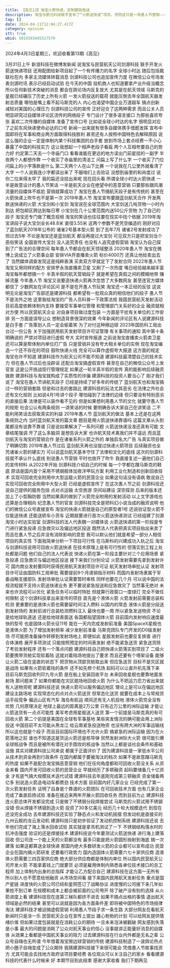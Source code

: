 ```yaml
---
title: 【高见13】淘宝火箭快递，定制圈钱鬼话
description: 淘宝与箭元科技联手宣布了“火箭送快递”项目，然而这只是一场愚人节营销——如果后续变成找融资、要经费的凭据，就构成了实质性诈骗。
tag: []
date: 2024-04-11T12:04:27.417Z
category: opinion
stt: true
wbid: 5019393445527579
---
```



2024年4月3日星期三，欢迎收看第13期《高见》

3月31日上午
新浪科技在微博发新闻
说淘宝与民营航天公司剑源科技
联手开发火箭送快递项目
还用配图给新项目起了一个有传播力的名字
全球小时达
随后包括裁联社在内
多家主流媒体转载消息
剑源科技公司也追加宣传力度
在微信公众号场发表剑源时讯
表示已经启动试验
在今天的中国
投机商人也知道要拿产业升级当概念
所以任何新技术突破的消息
都会在舆论场内反复放大
尤其是在航天领域
马斯克的星舰已经碾压了历史上所有火箭
一发火箭投送的载荷
就能压倒去年全国航天器发射总质量
哪怕是嘴上看不起马斯克的人
内心也渴望中国企业万道超车
搞点创新
减轻对美国的心理压力
剑源科技公司的宣传
正好迎合了这两种需求
而且公关人员明显研究过自媒体评论区流传的网络段子
专门设计了很多语言接口
为那些喜欢夸张
喜欢二次传播的自媒体
准备了宣传口号
比如说全球小时达的名字
很明显对应了之前东风快递使命必达的口号
新闻一出来就有很多自媒体携手借题发挥
宣布中国即将在军事和商业两方面取得科技胜利
甚至还有人按照中国特色去解释原因
说这么强的企业一定是体制内某个科技集团的白手套
放到市场上套点经费一不小心暴露了中国的科技实力
这让我想起一个相声老段子看扁
两个人互相夸要自己的势力好
约定第二天去一个寺庙门口
看看谁能在更远的地方读出门前星挂的一副字
半夜两个人都想作弊
一个收买了寺庙里的清洁工
问扁上写了什么字
一个收买了门位
问扁上的小字落款是什么
第二天两个人在山下比赛
一个说我在几公里外就看清了大字
一个人说我连小字都读出来了
不服咱们上去验证
没想到庙里的和尚度过
说你二位来得太早了
我的扁还没挂出来呢
现在回头看
所谓全球小时达火箭快递
一半是故意设计的愚人节笑话
一半是航天企业在绝望中的恶意营销
只要那些跟风潮流量的自媒体不尴尬
营销就算成功了
淘宝在愚人节搞航天段子是有传统的
甚至在火箭快递上吹牛也不是第一次
2019年愚人节
淘宝宣布要跟蓝剑航天合作
开发两款送快递的火箭
大宝剑和小宝剑
淘宝说在全球范围内
大宝剑送几吨货物一小时内到达
把包邮区跨达到每日寒
小宝剑在几十公里范围内送50公斤货物
为了自己的段子
淘宝还专门做了概念视频
淘宝的笑话也往往要在现实中找个依据
2019年淘宝讲段子说大宝剑全长48.8米
直径3.55米
这两个参数不是凭空编造的
刚好对应了蓝剑航天2018年公布的
诸雀2号基本型火箭
到了去年7月
诸雀2号发射成功了
但过去5年
不论是淘宝还是蓝剑航天
都没再提过大宝剑
可见双方只是把宝剑当个恶俗笑话
全国宣传大宝剑
没人追究责任
也没有人追究虚假营销
淘宝认为自己探到了广告法的合理空间
每年愚人节都会在航天领域整活
2020年愚人节
淘宝在微博上说成立了火箭事业部
安排VIA开直播卖火箭
标价4000万
还真让他给卖出去了
当然媒体调查发现这是纯粹表演
买卖双方早就定下了发射合同
2022年愚人节
淘宝又用同样的配方
安排罗永浩直播卖卫星
又刷了一次热度
嘴日经验越来越丰富
淘宝每年都想搞一个
半真半假的航天营销段子
就是希望在真假之间的模糊地带
赚掉流量
今年愚人节
淘宝又说要造快递火箭再次忽悠了大多数网友
甚至连官方媒体都信了
少数网友在评论区问
是不是在开愚人节玩笑
淘宝还一本正经的反驳
这说明无论是淘宝广告部还是建源科技
都希望有一批观众真的相信他们的段子
愚人节不是法外之地
这里我给淘宝的广告人员科普一下政策法规
我国民营航天发射活动
目前高度依赖体制内支持
要接受军事单位管理
和管理部门关系好的企业
融资就相对方便 所以民营航天企业
对自身项目做过度包装
一方面是干扰有关单位的工作安排
另一方面是误导公众
想制造背景很深的效果
今年新闻的评论区有人说建源科技是白手套
广告策划人员一定会偷着笑
为了对付这种擦边球
2023年国防科工局出台过一份公告
关于加强民用航天发射项目许可证管理
有关事项的通知
其中第十条明确说的
严禁对项目进行虚假 夸大 实时宣传报道
之前说淘宝直播卖火箭卖卫星
还可以算是帮体制内单位打广告
只是营销并没有夸大相关单位的实例
现在淘宝编造一个还不存在的项目
鼓吹快递火线
完全可以算作虚假夸大报道
这方面的规定
淘宝也许不知道
建源科技作为航天公司不能不知道
建源科技最清楚自己的技术实力
但在愚人节过后也没辟谣
还配合淘宝搞虚假宣传
甚至在自己的微信公众号上发官宣
这是公开挑战现行管理规定
如果这一轮半真半假的宣传
真的能影响后续融资拨款
建源科技与淘宝就构成了实质性的诈骗
建源科技的投资人要当心了
刚才我们说了
淘宝在愚人节讲航天段子
已经是持续了好多年的传统了
蓝剑航天也和淘宝搞过一样的营销套路
但是和过去的套路比
建源科技的玩法尤其恶劣
在法律之外社会还有文化规则
比如说4月1号讲个段子
哪怕碰到了法律的边缘
但只要没有特别恶劣的直接后果
法律是可以装作看不见的
但是如果想利用愚人节的文化
就要守愚人节的规矩
社会公认有两条规则
一讲笑话的时候
要明确告诉大家自己在讲笑话
二不能利用笑话去获取真实的利益
2019年愚人节
蓝剑航天的做法
基本上还是在这两条规则之内
当时蓝剑航天发的篇文章
题目是用火箭送快递靠谱吗
这篇文章从头到尾都没有说靠不靠谱
只是说如果解决了一系列问题
火箭送快递没准还真有可能
文章结尾强调
开了这么多脑洞
是想告诉大家
也许航天技术离我们并不遥远
而且蓝剑航天与淘宝的营销合作
是在诸雀系列火箭之外的
单独启名大广告
与真实项目做了明确切割
2019年愚人节过后
蓝剑航天再也没提过快递火箭项目
后续融资也全凭诸雀火箭的硬实力
可以说蓝剑航天基本守住了法律和文化的底线
这次的剑源科技就不承认什么底线
别说愚人节营销
平时也放开了吹牛
我直接复述一遍他们自己的宣传材料
从2022年开始
剑源科技介绍自己的时候
每一个字都在蹭马斯克的鞋底
原话是国内首个采用不锈钢舰体加夜洋甲玩方案
利用工业化制造和创新回收技术
实现可回收完全附用中大型运载火箭的民营企业
如果这句话没有语病
敢说自己实现可回收完全附用中大型火箭
已经是虚假宣传了
在这次愚人节之前
剑源科技还说自己提供的服务包括
点对点运输
太空旅游
空间站建设
深空探测
后来的版本还加上了小型胸防御
当然如果真的做到了火箭完全附用的发射活动
以上文字游戏也还算是合理相向
纪念愚人节的官宣
剑源科技完全是把科幻小说当成的融资说明
他们的微信公众号直接宣布
淘宝的快递火箭就是自己的原型者1号
还说验证型火箭不仅能送快递
还能送轿车小货车
近期就要进行首次火箭送快递测试
已经组建了剑源淘宝小时达实验室
剑源科技的法人代表魏一对媒体说
火箭送快递的第一阶段是专门进行紧急投递
应急救灾以及偏远地区投送
既然法人代表把真实项目抬出来卖了
而且在愚人节之后并没有消除影响的意思
我可以默认他们就是希望一部分人相信项目的真实性
下面我简单分析一下项目可行性
在马斯科的兴建成功入轨之后
淘宝与剑源科技说用可回收火箭送快递
在技术原理上是有可行性的
但落实到工程上处处都是问题
他们自己的法人代表说
快递火箭在第一阶段主要针对三个应用场景
紧急投递 应急救灾与偏远地区投送
接下来我们分别论证
火箭发射需要先拿到发射许可
国内商业发射要同时获得民用航天发射项目许可证
航天发射场审批认证
发射项目许可证由国防科工局审批
需要提前9个月递销指示材料
而国内发射场隶属于军委战略支援部队
发射场审批认证需要暂时审核
同样也要花几个月
可以说中国的法规流程就不支持火箭送快递业务
更不要说紧急投送和应急救灾了
当然事无绝对
未来也许流程可以优化
紧急任务可以临时特批
但就算行政窗口一度绿灯
完全不做任何限制
这个剑源科技拿出来宣传的项目
首先是个液体火箭
火箭发射前需要总装和检测
更重要的是液体火箭也需要留时间注入燃料
以国内的常态
液体火箭是分段送到发射场的
发射前进行总装检测燃料注入
最快也要一周
所以紧急发送物资
不论是给地球轨道送
还是给地球表面送
各国都指望固体火箭
目前国内发射响应速度最快的型号
也是固体火箭长征11号
能在一天内完成发射前准备
美国SpaceX星舰也是液体火箭
为了增加发射频率
减少发射前准备
马斯克团队专门开发的D0级发射场
尽可能把准备操作转移到发射场地上
即便如此
星舰发射前也要反复排查
进行合体演练 展开多项测试
只能按照预定的时间表发射
绝不能紧急送货
紧急送货除了考验发射程序
还有一个落点问题
建源科技自己把快递火箭落实到项目了
二级火箭要携带货舱实现软着陆
这就对着陆场地提出了要求
而且还要有个塔架设备
能够让火箭二级在竖直的状态下
把货物从顶部货舱取出来
但应急送货
目标不是灾区就是战场
如果有火箭软着陆的条件
还不如先修个机场
起码可以让直升机先落下来
目前马斯克回收列印九号火箭
是在船上安装回收平台
未来回收星舰也要靠地面发射场
那问题来了
如果你都能在灾区舰场地回收火箭
为什么不把运力忍力省出来就有人送物资呢
建源科技还说
快递火箭可以服务偏远地区
理论上是可以在偏远地区建设主路场地
实现常态化的点对点火箭送货
但常态化送货
就要在成本上与常规货运手段竞争
偏远山区有汽车
海岛有航运
顺风还有无人机投地
液体火箭完全没有优势
几何原理决定
地球上最远的距离是2万公里
只有近万公里的洲际运输
才能让火箭送货有一点点可能性
美军考虑用星舰送人送货
第一个前提是马斯克真的有可回收火箭
第二个前提是美国在全球有军事基地
某些突发情况的确可能会用上洲际投送
中国目前不太可能从黑龙江
给云南紧急投送物资
也没有跨大洲的军事运输线
所以这也就是个段子
而且目前国际环境也不允许火箭
搞紧急的洲际运输
因为在火箭落地之前
谁也不知道这是货运火箭还是核导弹
贸然发射洲际大火箭
很可能引爆全球核战争
而且是被所有潜在对手围攻的核战争
当然以上都是谈社会条件和基础设施
其实对建源科技公司来说
都属于正面评价了
因为建源科技是一家低水平公司
从技术到资金再到行政条件
在国内都属于要被淘汰的档次
如果不是故意蹭马斯克的热度
如果不是配合淘宝搞恶意营销
他们在任何角度都和可回收火箭没关系
从资金来看
国内开发可回收火箭的民营企业
早就经历了多顿融资
起码要储备几十亿资金
才有底气搞大规模技术迭代试错
建源科技去年底刚完成第三顿融资
资金储备两亿多
别说造火箭造电动车都费劲
技术方面
目前国内好几家企业
已经完成了第一次火箭发射任务
证明了自身是个靠谱的火箭团队
在可回收技术方面
也有几家企业完成了垂直启扬试验
准备在接近来两年开展火箭回收任务
而到目前为止
建源科技连火箭总体开发都没完成
只是做了不锈钢分段焊接尝试
马斯克的火箭试用不锈钢没错
但从焊接不锈钢到造火箭
投资了30多亿美元
经历几十轮大规模迭代
到现在还没完全成功
去年建源科技还实验了静态点火和发动机摇摆
但发动机是直接买的九州云舰的龙云发动机
建源科技只是初步验证了发动机控制系统
建源科技还说
去年他们完成了海上落水回收试验
其实就是拿吊机测试了一下
不锈钢结构落水时的抗冲击强度
验证的还是焊接技术
建源科技说今年要测试火箭送快递
进行海上建落回收
但公司连一个能上天的火箭都没有
最多只能是把火箭圆形抛射到海底
搞一次建落
如果这都算送全球快递
那国内绝大多数研发火箭的企业都可以宣布成功
民营企业在国内搞火箭研发
还要看行政势力
国内造固体火箭需要六七十家供应商
造液体火箭需要三四百家供应商
绝大部分供应商都是体制内单位
所以国内民营航天公司开发火箭
不能拿着钱上门就要货
必须是雇用体制内熟悉各单位技术接口的总工程师
加上体制内出身的总指挥
才能让乙方配合自己
建源科技在这方面一无所有
所以别人也不愿意给他融资
从市场空间看
接下来国内民用航天发射任务
重点是国产星链
进度快的火箭公司已经和星网签订了战略协议
进度慢的公司接下来几年如果抢不到订单
在规模和成本上都会被前面的公司甩开
除了破产没有别的选择
从火箭进度上看
建源科技现在连第三梯队都挤不进去
如果不搞点出格的事情
退出航天领域是必然的结果
甚至可以说就是因为各方面条件差
即将被中国特色的市场规律淘汰
建源科技才被迫搞虚假营销
利用愚人节段子求一条生路
大部分网友在看航天新闻时只是涂一乐
民营航天企业在宣传上提出
雄心勃勃的计划
可以给网友提供情绪价值
但如果过度包装就是在消耗公众的期待
一旦未来泡沫被戳破
网友感到失落是小事
最大的问题是消耗了公众对航天事业的信心
没事就讲正能量好消息的自媒体
从效果上看都是中国航天事业的阻力
过去建源科技在行业内外都是无名之辈
公众号自嗨也无所谓
今年借着淘宝擦边球营销的传统
建源科技制造了一波舆论热点
把小圈子自嗨变成了公众期待
我猜建源科技接下来很可能会
凭借愚人节故事找资方
尤其可能会去找地方政府谈项目要经费
各位观众可以关注自己的家乡
看看建源科技的代表什么时候来
好 本期节目到此结束
感谢大家收看 我们下期再见